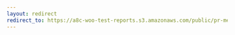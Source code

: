 ```yaml
---
layout: redirect
redirect_to: https://a8c-woo-test-reports.s3.amazonaws.com/public/pr-merge/38282/e2e/index.html
---
```

